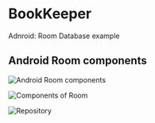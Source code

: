 # BookKeeper
Adnroid: Room Database example

## Android Room components

![Android Room components](https://i.imgur.com/gWBA2BG.png)

![Components of Room](https://i.imgur.com/riZbq5y.png)

![Repository](https://i.imgur.com/oU0tqLM.png)
